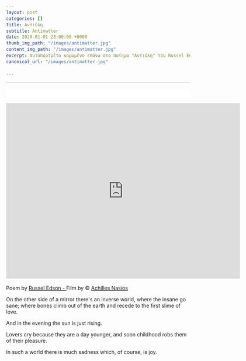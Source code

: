 ```yaml
---
layout: post
categories: []
title: Αντιύλη
subtitle: Antimatter
date: 2020-01-01 23:00:00 +0000
thumb_img_path: "/images/antimatter.jpg"
content_img_path: "/images/antimatter.jpg"
excerpt: Αυτοπορτρέτο καμωμένο επάνω στο ποίημα "Αντιύλη" του Russel Edson
canonical_url: "/images/antimatter.jpg"

---
```

![](/images/bwok-2.jpg)

<iframe src="https://player.vimeo.com/video/2337249" width="640" height="480" frameborder="0" allow="autoplay; fullscreen" allowfullscreen></iframe>

Poem by <a href="https://en.wikipedia.org/wiki/Russell_Edson" target="blank">Russel Edson - </a> Film by © <a href="https://anikon.org/ " target="blank">Achilles Nasios</a>

On the other side of a mirror there's an inverse world,
where the insane go sane;
where bones climb out of the earth
and recede to the first slime of love.

And in the evening the sun is just rising.

Lovers cry because they are a day younger,
and soon childhood robs them of their pleasure.

In such a world there is much sadness which, of course,
is joy.